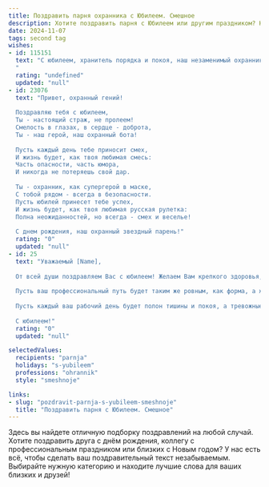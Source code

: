 ```yaml
---
title: Поздравить парня охранника с Юбилеем. Смешное
description: Хотите поздравить парня с Юбилеем или другим праздником? Наш ИИ создаст незабываемое поздравление, а вы обязательно выделитесь среди других.  
date: 2024-11-07
tags: second tag
wishes:
- id: 115151
  text: "С юбилеем, хранитель порядка и покоя, наш незаменимый охранник!  Пусть твоя жизнь будет настолько же спокойной и предсказуемой, как твой рабочий график (шутка, конечно!). Желаем тебе море позитива, чтобы даже самые сложные ситуации казались тебе лёгкой прогулкой, ну и, конечно же, крепкого здоровья – чтобы ни один злоумышленник не смог тебя сломить!  Пусть твой жизненный путь будет полон ярких моментов, а зарплата – стабильно высокой, как забор вокруг охраняемого объекта!
  "
  rating: "undefined"
  updated: "null"
- id: 23076
  text: "Привет, охранный гений!
  
  Поздравляю тебя с юбилеем,
  Ты - настоящий страж, не пролеем!
  Смелость в глазах, в сердце - доброта,
  Ты - наш герой, наш охранный бота!
  
  Пусть каждый день тебе приносит смех,
  И жизнь будет, как твоя любимая смесь:
  Часть опасности, часть юмора,
  И никогда не потеряешь свой дар.
  
  Ты - охранник, как супергерой в маске,
  С тобой рядом - всегда в безопасности.
  Пусть юбилей принесет тебе успех,
  И жизнь будет, как твоя любимая русская рулетка:
  Полна неожиданностей, но всегда - смех и веселье!
  
  С днем рождения, наш охранный звездный парень!"
  rating: "0"
  updated: "null"
- id: 25
  text: "Уважаемый [Name],
  
  От всей души поздравляем Вас с юбилеем! Желаем Вам крепкого здоровья, стальной воли, орлиного зрения и молниеносной реакции – ведь это незаменимые качества для настоящего охранника.
  
  Пусть ваш профессиональный путь будет таким же ровным, как форма, а жизнь – такой же яркой, как праздничный салют. Желаем Вам всегда быть начеку, но при этом оставаться спокойным и рассудительным, как настоящий джедай.
  
  Пусть каждый ваш рабочий день будет полон тишины и покоя, а тревожные кнопки остаются нетронутыми.
  
  С юбилеем!"
  rating: "0"
  updated: "null"

selectedValues:
  recipients: "parnja"
  holidays: "s-yubileem"
  professions: "ohrannik"
  style: "smeshnoje"

links:
- slug: "pozdravit-parnja-s-yubileem-smeshnoje"
  title: "Поздравить парня с Юбилеем. Смешное"
---
```


Здесь вы найдете отличную подборку поздравлений на любой случай. 
Хотите поздравить друга с днём рождения, коллегу с профессиональным праздником или близких с Новым годом? У нас есть всё, чтобы сделать ваш поздравительный текст незабываемым. Выбирайте нужную категорию и находите лучшие слова для ваших близких и друзей!
